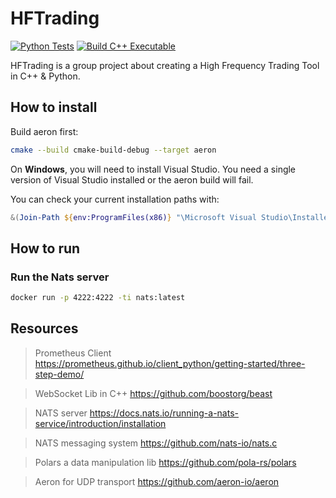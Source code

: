 # HFTrading
[![Python Tests](https://github.com/lueasf/HFTrading/actions/workflows/python-tests.yml/badge.svg)](https://github.com/lueasf/HFTrading/actions/workflows/python-tests.yml)
[![Build C++ Executable](https://github.com/lueasf/HFTrading/actions/workflows/build.yml/badge.svg)](https://github.com/lueasf/HFTrading/actions/workflows/build.yml)

HFTrading is a group project about creating a High Frequency Trading Tool in C++ & Python.

## How to install

Build aeron first:
```bash
cmake --build cmake-build-debug --target aeron
```

On **Windows**, you will need to install Visual Studio. You need a single version of Visual Studio installed or the aeron
build will fail.

You can check your current installation paths with:

```powershell
&(Join-Path ${env:ProgramFiles(x86)} "\Microsoft Visual Studio\Installer\vswhere.exe") -property installationpath
```

## How to run

### Run the Nats server

```bash
docker run -p 4222:4222 -ti nats:latest
```

## Resources

> Prometheus Client
https://prometheus.github.io/client_python/getting-started/three-step-demo/

> WebSocket Lib in C++
https://github.com/boostorg/beast

> NATS server
https://docs.nats.io/running-a-nats-service/introduction/installation

> NATS messaging system
https://github.com/nats-io/nats.c

> Polars a data manipulation lib
https://github.com/pola-rs/polars

> Aeron for UDP transport
https://github.com/aeron-io/aeron

